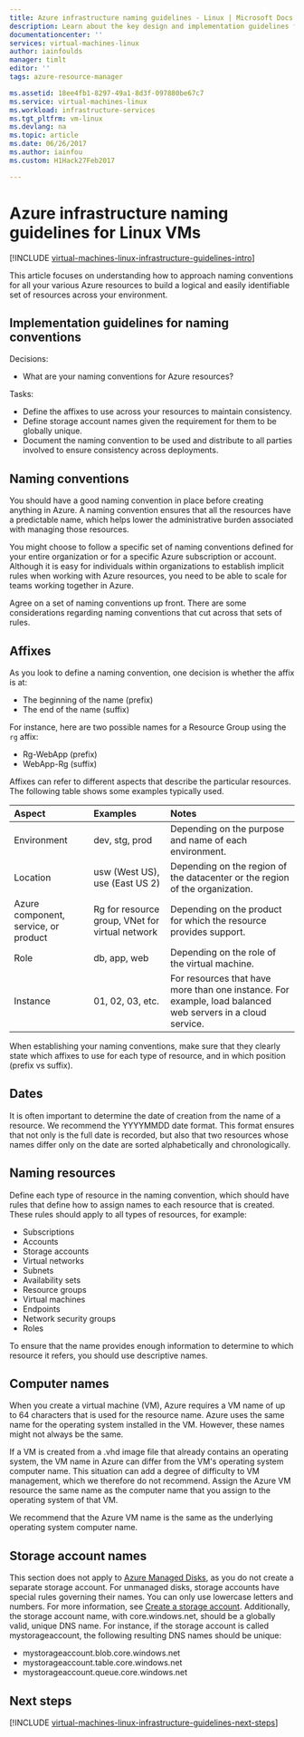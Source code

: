 ```yaml
---
title: Azure infrastructure naming guidelines - Linux | Microsoft Docs
description: Learn about the key design and implementation guidelines for naming in Azure infrastructure services.
documentationcenter: ''
services: virtual-machines-linux
author: iainfoulds
manager: timlt
editor: ''
tags: azure-resource-manager

ms.assetid: 18ee4fb1-8297-49a1-8d3f-097880be67c7
ms.service: virtual-machines-linux
ms.workload: infrastructure-services
ms.tgt_pltfrm: vm-linux
ms.devlang: na
ms.topic: article
ms.date: 06/26/2017
ms.author: iainfou
ms.custom: H1Hack27Feb2017

---
```

# Azure infrastructure naming guidelines for Linux VMs 

[!INCLUDE [virtual-machines-linux-infrastructure-guidelines-intro](../../../includes/virtual-machines-linux-infrastructure-guidelines-intro.md)]

This article focuses on understanding how to approach naming conventions for all your various Azure resources to build a logical and easily identifiable set of resources across your environment.

## Implementation guidelines for naming conventions
Decisions:

* What are your naming conventions for Azure resources?

Tasks:

* Define the affixes to use across your resources to maintain consistency.
* Define storage account names given the requirement for them to be globally unique.
* Document the naming convention to be used and distribute to all parties involved to ensure consistency across deployments.

## Naming conventions
You should have a good naming convention in place before creating anything in Azure. A naming convention ensures that all the resources have a predictable name, which helps lower the administrative burden associated with managing those resources.

You might choose to follow a specific set of naming conventions defined for your entire organization or for a specific Azure subscription or account. Although it is easy for individuals within organizations to establish implicit rules when working with Azure resources, you need to be able to scale for teams working together in Azure.

Agree on a set of naming conventions up front. There are some considerations regarding naming conventions that cut across that sets of rules.

## Affixes
As you look to define a naming convention, one decision is whether the affix is at:

* The beginning of the name (prefix)
* The end of the name (suffix)

For instance, here are two possible names for a Resource Group using the `rg` affix:

* Rg-WebApp (prefix)
* WebApp-Rg (suffix)

Affixes can refer to different aspects that describe the particular resources. The following table shows some examples typically used.

| Aspect | Examples | Notes |
|:--- |:--- |:--- |
| Environment |dev, stg, prod |Depending on the purpose and name of each environment. |
| Location |usw (West US), use (East US 2) |Depending on the region of the datacenter or the region of the organization. |
| Azure component, service, or product |Rg for resource group, VNet for virtual network |Depending on the product for which the resource provides support. |
| Role |db, app, web |Depending on the role of the virtual machine. |
| Instance |01, 02, 03, etc. |For resources that have more than one instance. For example, load balanced web servers in a cloud service. |

When establishing your naming conventions, make sure that they clearly state which affixes to use for each type of resource, and in which position (prefix vs suffix).

## Dates
It is often important to determine the date of creation from the name of a resource. We recommend the YYYYMMDD date format. This format ensures that not only is the full date is recorded, but also that two resources whose names differ only on the date are sorted alphabetically and chronologically.

## Naming resources
Define each type of resource in the naming convention, which should have rules that define how to assign names to each resource that is created. These rules should apply to all types of resources, for example:

* Subscriptions
* Accounts
* Storage accounts
* Virtual networks
* Subnets
* Availability sets
* Resource groups
* Virtual machines
* Endpoints
* Network security groups
* Roles

To ensure that the name provides enough information to determine to which resource it refers, you should use descriptive names.

## Computer names
When you create a virtual machine (VM), Azure requires a VM name of up to 64 characters that is used for the resource name. Azure uses the same name for the operating system installed in the VM. However, these names might not always be the same.

If a VM is created from a .vhd image file that already contains an operating system, the VM name in Azure can differ from the VM's operating system computer name. This situation can add a degree of difficulty to VM management, which we therefore do not recommend. Assign the Azure VM resource the same name as the computer name that you assign to the operating system of that VM.

We recommend that the Azure VM name is the same as the underlying operating system computer name.

## Storage account names
This section does not apply to [Azure Managed Disks](../../storage/storage-managed-disks-overview.md?toc=%2fazure%2fvirtual-machines%2flinux%2ftoc.json), as you do not create a separate storage account. For unmanaged disks, storage accounts have special rules governing their names. You can only use lowercase letters and numbers. For more information, see [Create a storage account](../../storage/storage-create-storage-account.md#create-a-storage-account). Additionally, the storage account name, with core.windows.net, should be a globally valid, unique DNS name. For instance, if the storage account is called mystorageaccount, the following resulting DNS names should be unique:

* mystorageaccount.blob.core.windows.net
* mystorageaccount.table.core.windows.net
* mystorageaccount.queue.core.windows.net

## Next steps
[!INCLUDE [virtual-machines-linux-infrastructure-guidelines-next-steps](../../../includes/virtual-machines-linux-infrastructure-guidelines-next-steps.md)]

